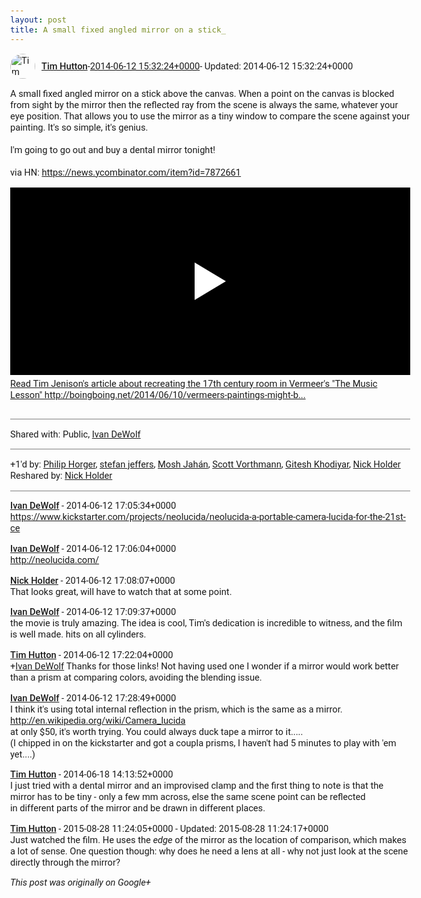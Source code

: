 ```yaml
---
layout: post
title: A small fixed angled mirror on a stick_
---
```


<html><head><meta charset="utf-8"><title>A small fixed angled mirror on a stick above the canvas. When a point on the ...</title><style>body {font: 11pt Roboto, Arial, sans-serif; max-width: 640px; margin: 24px;}.author-photo {border-radius: 50%; margin-right: 10px; width: 40px;}.author {font-weight: 500;}.main-content {margin: 15px 0 15px;}.post-title {font-weight: bold;}.location {display: block; margin-top: 15px;}.location img {float: left; margin-right: 5px; width: 20px;}.media-link {display: inline-block; max-width: 100%; vertical-align: top;}.media-link p {margin-top: 5px; max-height: 4em; overflow: scroll;}.media {max-height: 100vh; max-width: 100%;}.video-placeholder {background: black; display: flex; height: 300px; max-width: 100%; width: 640px;}.play-icon {border-bottom: 30px solid transparent; border-left: 50px solid white; border-top: 30px solid transparent; color: white; margin: auto;}.album {max-height: 800px; overflow: scroll; width: calc(100vw - 48px);}.album .media-link {margin-right: 5px; max-width: 250px;}.album .media {max-height: 250px;}.link-embed {border-top: 1px solid lightgrey; display: block; margin-top: 20px;}.link-embed img {max-width: 100%;}.inline-link-embed {display: block;}.inline-link-embed img {vertical-align: middle;}.link-title {display: inline-block; font-size: medium; font-weight: 300; padding-left: 1em;}.reshare-attribution {display: block; font-weight: bold; margin-bottom: 10px;}.poll-image {margin-bottom: 5px; max-height: 300px; max-width: 500px;}.poll-choice {align-items: center; display: flex; margin-bottom: 5px; max-width: 500px;}.poll-choice-percentage {background-color: lightblue; height: 100%; left: 0; position: absolute; z-index: -1;}.poll-choice-selected {margin-right: 5px;}.poll-choice-results {border: 1px solid lightgray; border-radius: 5px; display: flex; line-height: 40px; overflow: hidden; padding: 0 8px; position: relative;}.poll-choice-results, .poll-choice-description {flex-grow: 1; margin-right: 10px;}.poll-choice-image {width: 100%;}.poll-choice-image, .poll-choice-image img {max-height: 40px; max-width: 100px;}.poll-choice-votes {max-height: 100px; overflow: auto;}.plus-entity-embed {color: black; display: block; text-decoration: none;}.plus-entity-embed-cover-photo {max-height: 300px; max-width: 100%;}.plus-entity-embed-info {padding: 0 1em 1em;}.plus-entity-embed-info h2 {font-weight: 500; margin: 10px 0;}.plus-entity-embed-info p {font-size: small; margin: 0;}.collection-owner-avatar {border-radius: 50%; border: 2px solid white; height: 40px; margin-top: -22px;}.visibility {padding: 1em 0; border-top: 1px solid grey;}.post-activity {padding: 1em 0; border-top: 1px solid grey;}.comments {border-top: 1px solid gray; padding-top: 1em;}.comment + .comment {margin-top: 1em;}.comment .media-link, .comment .inline-link-embed {margin-top: 5px;}</style></head><body><div style="margin-bottom:1em;"><div style="display:flex; align-items:center"><img class="author-photo" src="https://lh4.googleusercontent.com/-epo4ZZKNqEw/AAAAAAAAAAI/AAAAAAAAVSU/qu3LpcHEnoQ/s64-c/photo.jpg" alt="Tim Hutton"><a href="https://plus.google.com/+TimHutton" target="_blank" class="author">Tim Hutton</a> - <a target="_blank" href="https://plus.google.com/+TimHutton/posts/TYBVomvHA7t">2014-06-12 15:32:24+0000</a><span> - Updated: 2014-06-12 15:32:24+0000</span></div><div class="main-content">A small fixed angled mirror on a stick above the canvas. When a point on the canvas is blocked from sight by the mirror then the reflected ray from the scene is always the same, whatever your eye position. That allows you to use the mirror as a tiny window to compare the scene against your painting. It&#39;s so simple, it&#39;s genius.<br><br>I&#39;m going to go out and buy a dental mirror tonight!<br><br>via HN: <a rel="nofollow" target="_blank" href="https://news.ycombinator.com/item?id=7872661" class="ot-anchor bidi_isolate" jslog="10929; track:click" dir="ltr">https://news.ycombinator.com/item?id=7872661</a></div><a href="http://www.youtube.com/watch?v=0_qqG-nEhpQ" target="_blank" class="media-link"><div class="video-placeholder" title="Read Tim Jenison&#39;s article about recreating the 17th century room in Vermeer&#39;s &quot;The Music Lesson&quot; http://boingboing.net/2014/06/10/vermeers-paintings-might-b..."><span class="play-icon"></span></div><p>Read Tim Jenison&#39;s article about recreating the 17th century room in Vermeer&#39;s &quot;The Music Lesson&quot; http://boingboing.net/2014/06/10/vermeers-paintings-might-b...</p></a></div><div class="visibility">Shared with: Public, <a href="https://plus.google.com/110838538679766163715">Ivan DeWolf</a></div><div class="post-activity"><div class="plus-oners">+1'd by: <a href="https://plus.google.com/+PhilipHorger">Philip Horger</a>, <a href="https://plus.google.com/115958517486719853660">stefan jeffers</a>, <a href="https://plus.google.com/+MoshJahan">Mosh Jahán</a>, <a href="https://plus.google.com/+ScottVorthmann">Scott Vorthmann</a>, <a href="https://plus.google.com/105882661687265231815">Gitesh Khodiyar</a>, <a href="https://plus.google.com/+NickHolder">Nick Holder</a></div><div class="resharers">Reshared by: <a href="https://plus.google.com/+NickHolder">Nick Holder</a></div></div><div class="comments"><div class="comment"><a target="_blank" href="https://plus.google.com/110838538679766163715" class="author">Ivan DeWolf</a><span class="time"> - 2014-06-12 17:05:34+0000</span><div class="comment-content"><a rel="nofollow" target="_blank" href="https://www.kickstarter.com/projects/neolucida/neolucida-a-portable-camera-lucida-for-the-21st-ce" class="ot-anchor bidi_isolate" jslog="10929; track:click" dir="ltr">https://www.kickstarter.com/projects/neolucida/neolucida-a-portable-camera-lucida-for-the-21st-ce</a></div></div><div class="comment"><a target="_blank" href="https://plus.google.com/110838538679766163715" class="author">Ivan DeWolf</a><span class="time"> - 2014-06-12 17:06:04+0000</span><div class="comment-content"><a rel="nofollow" target="_blank" href="http://neolucida.com/" class="ot-anchor bidi_isolate" jslog="10929; track:click" dir="ltr">http://neolucida.com/</a></div></div><div class="comment"><a target="_blank" href="https://plus.google.com/+NickHolder" class="author">Nick Holder</a><span class="time"> - 2014-06-12 17:08:07+0000</span><div class="comment-content">That looks great, will have to watch that at some point.</div></div><div class="comment"><a target="_blank" href="https://plus.google.com/110838538679766163715" class="author">Ivan DeWolf</a><span class="time"> - 2014-06-12 17:09:37+0000</span><div class="comment-content">the movie is truly amazing. The idea is cool, Tim&#39;s dedication is incredible to witness, and the film is well made. hits on all cylinders.</div></div><div class="comment"><a target="_blank" href="https://plus.google.com/+TimHutton" class="author">Tim Hutton</a><span class="time"> - 2014-06-12 17:22:04+0000</span><div class="comment-content"><span class="proflinkWrapper"><span class="proflinkPrefix">+</span><a class="proflink bidi_isolate" href="https://plus.google.com/110838538679766163715" oid="110838538679766163715" >Ivan DeWolf</a></span> Thanks for those links! Not having used one I wonder if a mirror would work better than a prism at comparing colors, avoiding the blending issue.</div></div><div class="comment"><a target="_blank" href="https://plus.google.com/110838538679766163715" class="author">Ivan DeWolf</a><span class="time"> - 2014-06-12 17:28:49+0000</span><div class="comment-content">I think it&#39;s using total internal reflection in the prism, which is the same as a mirror. <br><a rel="nofollow" target="_blank" href="http://en.wikipedia.org/wiki/Camera_lucida" class="ot-anchor bidi_isolate" jslog="10929; track:click" dir="ltr">http://en.wikipedia.org/wiki/Camera_lucida</a><br>at only $50, it&#39;s worth trying. You could always duck tape a mirror to it.....<br>(I chipped in on the kickstarter and got a coupla prisms, I haven&#39;t had 5 minutes to play with &#39;em yet....)</div></div><div class="comment"><a target="_blank" href="https://plus.google.com/+TimHutton" class="author">Tim Hutton</a><span class="time"> - 2014-06-18 14:13:52+0000</span><div class="comment-content">I just tried with a dental mirror and an improvised clamp and the first thing to note is that the mirror has to be tiny - only a few mm across, else the same scene point can be reflected in different parts of the mirror and be drawn in different places.</div></div><div class="comment"><a target="_blank" href="https://plus.google.com/+TimHutton" class="author">Tim Hutton</a><span class="time"> - 2015-08-28 11:24:05+0000</span><span> - Updated: 2015-08-28 11:24:17+0000</span><div class="comment-content">Just watched the film. He uses the <i>edge</i> of the mirror as the location of comparison, which makes a lot of sense. One question though: why does he need a lens at all - why not just look at the scene directly through the mirror?</div></div></div></body></html>

<i>This post was originally on Google+</i>